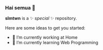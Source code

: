 ### Hai semua 👋 


**slmtwn** is a ✨ _special_ ✨ repository.

Here are some ideas to get you started:

- 🔭 I’m currently working at Home
- 🌱 I’m currently learning Web Programming
  <!--
- 👯 I’m looking to collaborate on ...
- 🤔 I’m looking for help with ...
- 💬 Ask me about ...
- 📫 How to reach me: ...
- 😄 Pronouns: ...
- ⚡ Fun fact: ...
--!>
